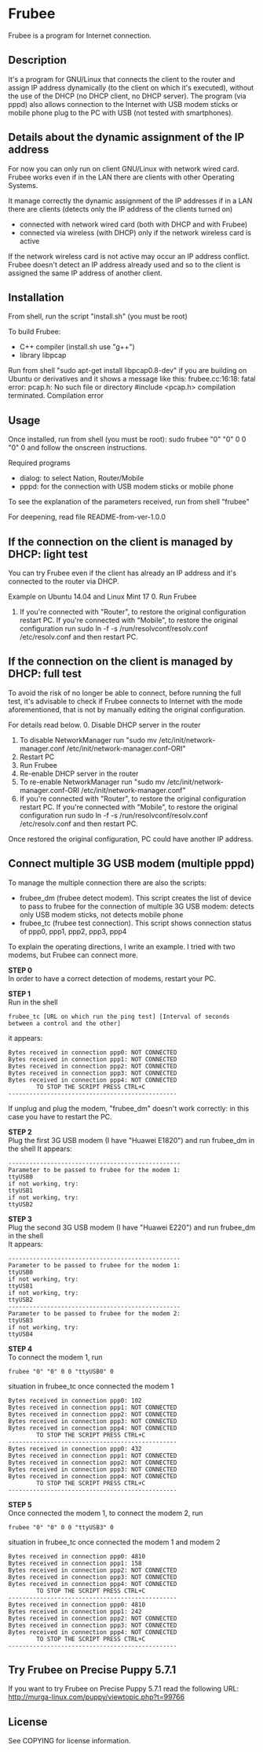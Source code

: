 Frubee
==============================================================================

Frubee is a program for Internet connection.


Description
------------------------------------------------------------------------------
It's a program for GNU/Linux that connects the client to the router
and assign IP address dynamically (to the client on which it's executed),
without the use of the DHCP (no DHCP client, no DHCP server).
The program (via pppd) also allows connection to the Internet with USB modem 
sticks or mobile phone plug to the PC with USB (not tested with smartphones).


Details about the dynamic assignment of the IP address
------------------------------------------------------------------------------
For now you can only run on client GNU/Linux with network wired card.
Frubee works even if in the LAN there are clients with other Operating 
Systems.

It manage correctly the dynamic assignment of the IP addresses if in a LAN
there are clients (detects only the IP address of the clients turned on)
 - connected with network wired card (both with DHCP and with Frubee)
 - connected via wireless (with DHCP) only if the network wireless card is
   active 

If the network wireless card is not active may occur an IP address conflict.
Frubee doesn't detect an IP address already used and so to the client is
assigned the same IP address of another client.


Installation
------------------------------------------------------------------------------
From shell, run the script "install.sh" (you must be root)

To build Frubee:
 - C++ compiler (install.sh use "g++")
 - library libpcap

Run from shell "sudo apt-get install libpcap0.8-dev" if you are building on 
Ubuntu or derivatives and it shows a message like this:
frubee.cc:16:18: fatal error: pcap.h: No such file or directory
 #include <pcap.h>
compilation terminated.
Compilation error


Usage
------------------------------------------------------------------------------
Once installed, run from shell (you must be root):
sudo frubee "0" "0" 0 0 "0" 0
and follow the onscreen instructions.

Required programs
 - dialog: to select Nation, Router/Mobile
 - pppd: for the connection with USB modem sticks or mobile phone

To see the explanation of the parameters received, run from shell "frubee"

For deepening, read file README-from-ver-1.0.0


If the connection on the client is managed by DHCP: light test
------------------------------------------------------------------------------
You can try Frubee even if the client has already an IP address and it's
connected to the router via DHCP.

Example on Ubuntu 14.04 and Linux Mint 17
 0. Run Frubee
 1. If you're connected with "Router", to restore the original configuration
    restart PC.
    If you're connected with "Mobile", to restore the original configuration
    run
    sudo ln -f -s /run/resolvconf/resolv.conf /etc/resolv.conf
    and then restart PC.


If the connection on the client is managed by DHCP: full test
------------------------------------------------------------------------------
To avoid the risk of no longer be able to connect, before running the full 
test, it's advisable to check if Frubee connects to Internet with the mode
aforementioned, that is not by manually editing the original configuration.

For details read below.
 0. Disable DHCP server in the router
 1. To disable NetworkManager run "sudo mv /etc/init/network-manager.conf /etc/init/network-manager.conf-ORI"
 2. Restart PC
 3. Run Frubee
 4. Re-enable DHCP server in the router
 5. To re-enable NetworkManager run "sudo mv /etc/init/network-manager.conf-ORI /etc/init/network-manager.conf"
 6. If you're connected with "Router", to restore the original configuration
    restart PC.
    If you're connected with "Mobile", to restore the original configuration run
    sudo ln -f -s /run/resolvconf/resolv.conf /etc/resolv.conf
    and then restart PC.

Once restored the original configuration, PC could have another IP address.


Connect multiple 3G USB modem (multiple pppd)
------------------------------------------------------------------------------
To manage the multiple connection there are also the scripts:
 - frubee_dm (frubee detect modem). This script creates the list of device to pass to frubee for the connection of multiple 3G USB modem: detects only USB modem sticks, not detects mobile phone
 - frubee_tc (frubee test connection). This script shows connection status of ppp0, ppp1, ppp2, ppp3, ppp4

To explain the operating directions, I write an example. I tried with two modems, but Frubee can connect more.

**STEP 0**<br />
In order to have a correct detection of modems, restart your PC.

**STEP 1**<br />
Run in the shell
```
frubee_tc [URL on which run the ping test] [Interval of seconds between a control and the other]
```
it appears:
```
Bytes received in connection ppp0: NOT CONNECTED
Bytes received in connection ppp1: NOT CONNECTED
Bytes received in connection ppp2: NOT CONNECTED
Bytes received in connection ppp3: NOT CONNECTED
Bytes received in connection ppp4: NOT CONNECTED
        TO STOP THE SCRIPT PRESS CTRL+C
------------------------------------------------
```
If unplug and plug the modem, "frubee_dm" doesn't work correctly: in this case you have to restart the PC.


**STEP 2**<br />
Plug the first 3G USB modem (I have "Huawei E1820") and run frubee_dm in the shell 
It appears:
```
-------------------------------------------------
Parameter to be passed to frubee for the modem 1:
ttyUSB0
if not working, try:
ttyUSB1
if not working, try:
ttyUSB2
```

**STEP 3**<br />
Plug the second 3G USB modem (I have "Huawei E220") and run frubee_dm in the shell  
It appears:
```
-------------------------------------------------
Parameter to be passed to frubee for the modem 1:
ttyUSB0
if not working, try:
ttyUSB1
if not working, try:
ttyUSB2
-------------------------------------------------
Parameter to be passed to frubee for the modem 2:
ttyUSB3
if not working, try:
ttyUSB4
```

**STEP 4**<br />
To connect the modem 1, run
```
frubee "0" "0" 0 0 "ttyUSB0" 0
```

situation in frubee_tc once connected the modem 1
```
Bytes received in connection ppp0: 102
Bytes received in connection ppp1: NOT CONNECTED
Bytes received in connection ppp2: NOT CONNECTED
Bytes received in connection ppp3: NOT CONNECTED
Bytes received in connection ppp4: NOT CONNECTED
        TO STOP THE SCRIPT PRESS CTRL+C
------------------------------------------------
Bytes received in connection ppp0: 432
Bytes received in connection ppp1: NOT CONNECTED
Bytes received in connection ppp2: NOT CONNECTED
Bytes received in connection ppp3: NOT CONNECTED
Bytes received in connection ppp4: NOT CONNECTED
        TO STOP THE SCRIPT PRESS CTRL+C
------------------------------------------------
```

**STEP 5**<br />
Once connected the modem 1, to connect the modem 2, run
```
frubee "0" "0" 0 0 "ttyUSB3" 0	
```

situation in frubee_tc once connected the modem 1 and modem 2
```
Bytes received in connection ppp0: 4810
Bytes received in connection ppp1: 158
Bytes received in connection ppp2: NOT CONNECTED
Bytes received in connection ppp3: NOT CONNECTED
Bytes received in connection ppp4: NOT CONNECTED
        TO STOP THE SCRIPT PRESS CTRL+C
------------------------------------------------
Bytes received in connection ppp0: 4810
Bytes received in connection ppp1: 242
Bytes received in connection ppp2: NOT CONNECTED
Bytes received in connection ppp3: NOT CONNECTED
Bytes received in connection ppp4: NOT CONNECTED
        TO STOP THE SCRIPT PRESS CTRL+C
------------------------------------------------
```


Try Frubee on Precise Puppy 5.7.1
------------------------------------------------------------------------------
If you want to try Frubee on Precise Puppy 5.7.1 read the following URL:
http://murga-linux.com/puppy/viewtopic.php?t=99766


License
------------------------------------------------------------------------------
See COPYING for license information.
